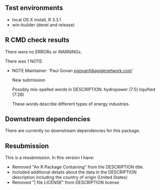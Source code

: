 ## Test environments
* local OS X install, R 3.3.1
* win-builder (devel and release)

## R CMD check results
There were no ERRORs or WARNINGs.

There was 1 NOTE:

* NOTE Maintainer: 'Paul Govan <pgovan1@aggienetwork.com>'

  New submission

  Possibly mis-spelled words in DESCRIPTION:
    hydropower (7:5)
    liquified (7:28)
  
  These words describe different types of energy industries.
  
## Downstream dependencies
There are currently no downstream dependencies for this package.

## Resubmission
This is a resubmission. In this version I have:

* Removed "An R Package Containing" from the DESCRIPTION title.
* Included additional details about the data in the DESCRIPTION description including the country of origin (United States)
* Removed "| file LICENSE" from DESCRIPTION license
